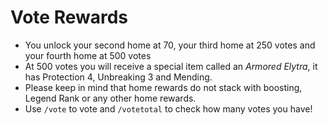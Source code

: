 # Vote Rewards

* You unlock your second home at 70, your third home at 250 votes and your fourth home at 500 votes
* At 500 votes you will receive a special item called an _Armored Elytra_, it has Protection 4, Unbreaking 3 and Mending.
* Please keep in mind that home rewards do not stack with boosting, Legend Rank or any other home rewards.
* Use `/vote` to vote and `/votetotal` to check how many votes you have!
